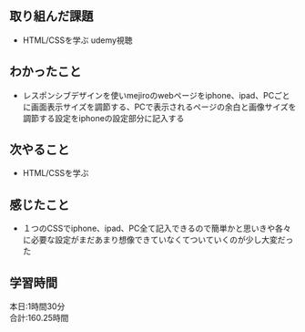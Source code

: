 ## 取り組んだ課題
- HTML/CSSを学ぶ udemy視聴
## わかったこと
- レスポンシブデザインを使いmejiroのwebページをiphone、ipad、PCごとに画面表示サイズを調節する、PCで表示されるページの余白と画像サイズを調節する設定をiphoneの設定部分に記入する
## 次やること
- HTML/CSSを学ぶ
## 感じたこと
- １つのCSSでiphone、ipad、PC全て記入できるので簡単かと思いきや各々に必要な設定がまだあまり想像できていなくてついていくのが少し大変だった
## 学習時間　
本日:1時間30分<br>
合計:160.25時間
